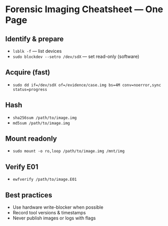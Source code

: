 # Forensic Imaging Cheatsheet — One Page


## Identify & prepare
- `lsblk -f` — list devices
- `sudo blockdev --setro /dev/sdX` — set read-only (software)


## Acquire (fast)
- `sudo dd if=/dev/sdX of=/evidence/case.img bs=4M conv=noerror,sync status=progress`


## Hash
- `sha256sum /path/to/image.img`
- `md5sum /path/to/image.img`


## Mount readonly
- `sudo mount -o ro,loop /path/to/image.img /mnt/img`


## Verify E01
- `ewfverify /path/to/image.E01`


## Best practices
- Use hardware write-blocker when possible
- Record tool versions & timestamps
- Never publish images or logs with flags

